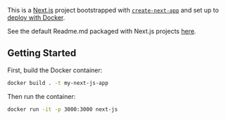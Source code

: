 This is a [Next.js](https://nextjs.org/) project bootstrapped with [`create-next-app`](https://github.com/vercel/next.js/tree/canary/packages/create-next-app) and set up to [deploy with Docker](https://nextjs.org/docs/deployment#docker-image).

See the default Readme.md packaged with Next.js projects [here](https://github.com/vercel/next.js/blob/canary/packages/create-next-app/templates/default/README-template.md).

## Getting Started

First, build the Docker container:

```bash
docker build . -t my-next-js-app
```

Then run the container:

```bash
docker run -it -p 3000:3000 next-js
```